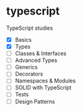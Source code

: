 # typescript
TypeScript studies
 - [x] Basics
 - [x] Types
 - [ ] Classes & Interfaces
 - [ ] Advanced Types
 - [ ] Generics
 - [ ] Decorators
 - [ ] Namespaces & Modules
 - [ ] SOLID with TypeScript
 - [ ] Tests
 - [ ] Design Patterns
